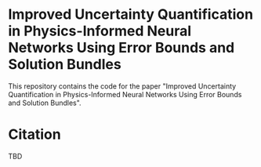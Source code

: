 # Improved Uncertainty Quantification in Physics-Informed Neural Networks Using Error Bounds and Solution Bundles

This repository contains the code for the paper "Improved Uncertainty Quantification in Physics-Informed Neural Networks Using Error Bounds and Solution Bundles".

# Citation

TBD
